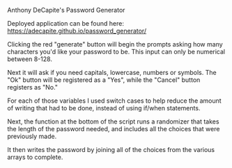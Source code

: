 Anthony DeCapite's Password Generator 

Deployed application can be found here:  https://adecapite.github.io/password_generator/

Clicking the red "generate" button will begin the prompts asking how many characters you'd like your password to be.
This input can only be numerical between 8-128.

Next it will ask if you need capitals, lowercase, numbers or symbols. The "Ok" button will be registered as a "Yes", while the "Cancel" button registers as "No."

For each of those variables I used switch cases to help reduce the amount of writing that had to be done, instead of using if/when statements.

Next, the function at the bottom of the script runs a randomizer that takes the length of the password needed, and includes all the choices that were previously made.

It then writes the password by joining all of the choices from the various arrays to complete.
